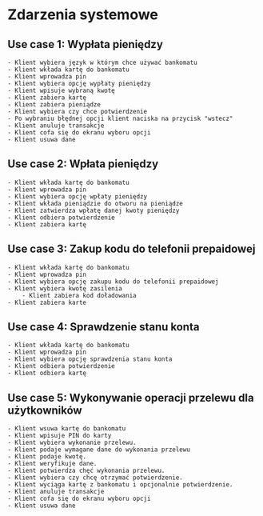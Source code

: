 Zdarzenia systemowe
===================

Use case 1: Wypłata pieniędzy
-----------------
    - Klient wybiera język w którym chce używać bankomatu
	- Klient wkłada kartę do bankomatu
	- Klient wprowadza pin
	- Klient wybiera opcję wypłaty pieniędzy
	- Klient wpisuje wybraną kwotę
	- Klient zabiera kartę
	- Klient zabiera pieniądze
	- Klient wybiera czy chce potwierdzenie
	- Po wybraniu błędnej opcji klient naciska na przycisk "wstecz"
	- Klient anuluje transakcje
    - Klient cofa się do ekranu wyboru opcji
    - Klient usuwa dane
  
Use case 2: Wpłata pieniędzy
-----------------
	- Klient wkłada kartę do bankomatu
	- Klient wprowadza pin
	- Klient wybiera opcję wpłaty pieniędzy
	- Klient wkłada pieniądzie do otworu na pieniądze
	- Klient zatwierdza wpłatę danej kwoty pieniędzy
	- Klient odbiera potwierdzenie
	- Klient zabiera kartę
	
Use case 3: Zakup kodu do telefonii prepaidowej
-----------------
	- Klient wkłada kartę do bankomatu
	- Klient wprowadza pin
	- Klient wybiera opcję zakupu kodu do telefonii prepaidowej
	- Klient wybiera kwotę zasilenia
    	- Klient zabiera kod doładowania
	- Klient zabiera karte

Use case 4: Sprawdzenie stanu konta
-----------------
	- Klient wkłada kartę do bankomatu
	- Klient wprowadza pin
	- Klient wybiera opcję sprawdzenia stanu konta
	- Klient odbiera potwierdzenie
	- Klient odbiera kartę
    
Use case 5: Wykonywanie operacji przelewu dla użytkowników
-----------------

    - Klient wsuwa kartę do bankomatu
    - Klient wpisuje PIN do karty
    - Klient wybiera wykonanie przelewu.
    - Klient podaje wymagane dane do wykonania przelewu 
    - Klient podaje kwotę.
    - Klient weryfikuje dane.
    - Klient potwierdza chęć wykonania przelewu.
    - Klient wybiera czy chcę otrzymać potwierdzenie.
    - Klient wyciąga kartę z bankomatu i opcjonalnie potwierdzenie.
    - Klient anuluje transakcje
    - Klient cofa się do ekranu wyboru opcji
    - Klient usuwa dane
